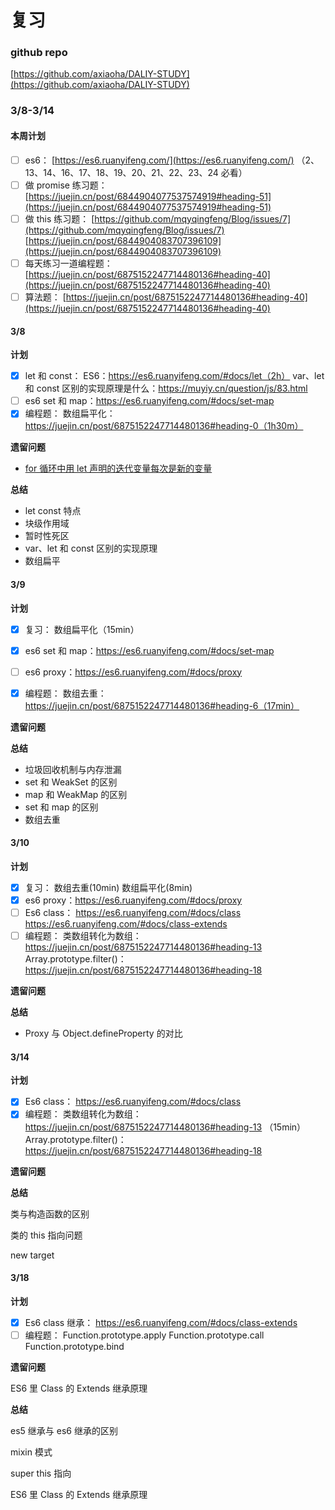 # 复习

### github repo

[https://github.com/axiaoha/DALIY-STUDY](https://github.com/axiaoha/DALIY-STUDY)

### 3/8-3/14

#### 本周计划

- [ ] es6：
      [https://es6.ruanyifeng.com/](https://es6.ruanyifeng.com/) （2、13、14、16、17、18、19、20、21、22、23、24 必看）
- [ ] 做 promise 练习题：
      [https://juejin.cn/post/6844904077537574919#heading-51](https://juejin.cn/post/6844904077537574919#heading-51)
- [ ] 做 this 练习题：
      [https://github.com/mqyqingfeng/Blog/issues/7](https://github.com/mqyqingfeng/Blog/issues/7)
      [https://juejin.cn/post/6844904083707396109](https://juejin.cn/post/6844904083707396109)
- [ ] 每天练习一道编程题：
      [https://juejin.cn/post/6875152247714480136#heading-40](https://juejin.cn/post/6875152247714480136#heading-40)
- [ ] 算法题：
      [https://juejin.cn/post/6875152247714480136#heading-40](https://juejin.cn/post/6875152247714480136#heading-40)

#### 3/8

**计划**

- [x] let 和 const：
      ES6：https://es6.ruanyifeng.com/#docs/let（2h）
      var、let 和 const 区别的实现原理是什么：https://muyiy.cn/question/js/83.html
- [ ] es6 set 和 map：https://es6.ruanyifeng.com/#docs/set-map
- [x] 编程题：
      数组扁平化：https://juejin.cn/post/6875152247714480136#heading-0（1h30m）

**遗留问题**

- [for 循环中用 let 声明的迭代变量每次是新的变量](https://segmentfault.com/q/1010000007541743#)

**总结**

- let const 特点
- 块级作用域
- 暂时性死区
- var、let 和 const 区别的实现原理
- 数组扁平

#### 3/9

**计划**

- [x] 复习：
      数组扁平化（15min）
- [x] es6 set 和 map：https://es6.ruanyifeng.com/#docs/set-map

- [ ] es6 proxy：https://es6.ruanyifeng.com/#docs/proxy
- [x] 编程题：
      数组去重：https://juejin.cn/post/6875152247714480136#heading-6（17min）

**遗留问题**

**总结**

- 垃圾回收机制与内存泄漏
- set 和 WeakSet 的区别
- map 和 WeakMap 的区别
- set 和 map 的区别
- 数组去重

#### 3/10

**计划**

- [x] 复习：
      数组去重(10min)
      数组扁平化(8min)
- [x] es6 proxy：https://es6.ruanyifeng.com/#docs/proxy
- [ ] Es6 class：
      https://es6.ruanyifeng.com/#docs/class
      https://es6.ruanyifeng.com/#docs/class-extends
- [ ] 编程题：
      类数组转化为数组：https://juejin.cn/post/6875152247714480136#heading-13
      Array.prototype.filter()：https://juejin.cn/post/6875152247714480136#heading-18

**遗留问题**

**总结**

- Proxy 与 Object.defineProperty 的对比

#### 3/14

**计划**

- [x] Es6 class：
      https://es6.ruanyifeng.com/#docs/class
- [x] 编程题：
      类数组转化为数组：https://juejin.cn/post/6875152247714480136#heading-13 （15min）
      Array.prototype.filter()：https://juejin.cn/post/6875152247714480136#heading-18

**遗留问题**

**总结**

类与构造函数的区别

类的 this 指向问题

new target

#### 3/18

**计划**

- [x] Es6 class 继承：
      https://es6.ruanyifeng.com/#docs/class-extends
- [ ] 编程题：
      Function.prototype.apply
      Function.prototype.call
      Function.prototype.bind

**遗留问题**

ES6 里 Class 的 Extends 继承原理

**总结**

es5 继承与 es6 继承的区别

mixin 模式

super this 指向

ES6 里 Class 的 Extends 继承原理

